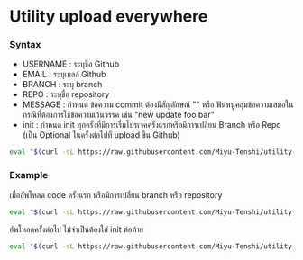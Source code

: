 # Utility upload everywhere

### Syntax

-   USERNAME : ระบุชื่อ Github
-   EMAIL : ระบุเมลล์ Github
-   BRANCH : ระบุ branch
-   REPO : ระบุชื่อ repository
-   MESSAGE : กำหนด ข้อความ commit ต้องมีสัญลักษณ์ "" หรือ ฟันหนูคลุมข้อความเสมอในกรณีที่ต้องการใช้ข้อความเว้นวรรค เช่น "new update foo bar"
-   init : กำหนด init ทุกครั้งที่มีการเรื่มโปรเจคครั้งแรกหรือมีการเปลี่ยน Branch หรือ Repo (เป็น Optional ในครั้งต่อไปที่ upload ขึ้น Github)

```bash
eval "$(curl -sL https://raw.githubusercontent.com/Miyu-Tenshi/utility-upload/main/upload.sh)";upload USERNAME EMAIL BRANCH REPO "MESSAGE" init
```

### Example

เมื่ออัพโหลด code ครั้งแรก หรือมีการเปลี่ยน branch หรือ repository

```bash
eval "$(curl -sL https://raw.githubusercontent.com/Miyu-Tenshi/utility-upload/main/upload.sh)";upload miyu-tenshi example@gmail.com main utility-upload "comment" init
```

อัพโหลดครั้งต่อไป ไม่จำเป็นต้องใส่ init ต่อท้าย

```bash
eval "$(curl -sL https://raw.githubusercontent.com/Miyu-Tenshi/utility-upload/main/upload.sh)";upload miyu-tenshi example@gmail.com main utility-upload "comment"
```
